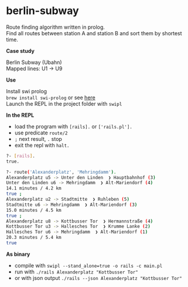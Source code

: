 # berlin-subway

Route finding algorithm written in prolog.  
Find all routes between station A and station B and sort them by shortest time.  

<strong>Case study</strong>  

Berlin Subway (Ubahn)  
Mapped lines: U1 -> U9  

<strong>Use</strong>  

Install swi prolog  
```brew install swi-prolog``` or see [here](https://wwu-pi.github.io/tutorials/lectures/lsp/010_install_swi_prolog.html)  
Launch the REPL in the project folder with ```swipl```  

<strong>In the REPL</strong> 

- load the program  with ```[rails].```  or ```['rails.pl'].```
- use predicate ```route/2```  
- ```;``` next result, ```.``` stop
- exit the repl with ```halt.```


```sh
?- [rails].
true.

?- route('Alexanderplatz', 'Mehringdamm').
Alexanderplatz u5 -> Unter den Linden  ❯ Hauptbahnhof (3)
Unter den Linden u6 -> Mehringdamm  ❯ Alt-Mariendorf (4)
14.1 minutes / 4.2 km
true ;
Alexanderplatz u2 -> Stadtmitte  ❯ Ruhleben (5)
Stadtmitte u6 -> Mehringdamm  ❯ Alt-Mariendorf (3)
15.0 minutes / 4.5 km
true ;
Alexanderplatz u8 -> Kottbusser Tor  ❯ Hermannstraße (4)
Kottbusser Tor u3 -> Hallesches Tor  ❯ Krumme Lanke (2)
Hallesches Tor u6 -> Mehringdamm  ❯ Alt-Mariendorf (1)
20.3 minutes / 5.4 km
true
```

<strong>As binary</strong>

- compile with `swipl --stand_alone=true -o rails -c main.pl`
- run with `./rails Alexanderplatz "Kottbusser Tor"`
- or with json output `./rails --json Alexanderplatz "Kottbusser Tor"`

